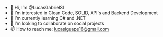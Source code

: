 - 👋 Hi, I’m @LucasGabrielSI
- 👀 I’m interested in Clean Code, SOLID, API's and Backend Development 
- 🌱 I’m currently learning C# and .NET
- 💞️ I’m looking to collaborate on social projects
- 📫 How to reach me: lucasiguape16@gmail.com

<!---
LucasGabrielSI/LucasGabrielSI is a ✨ special ✨ repository because its `README.md` (this file) appears on your GitHub profile.
You can click the Preview link to take a look at your changes.
--->
